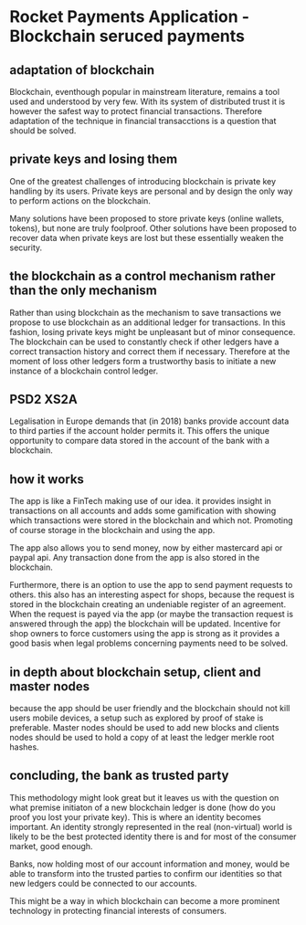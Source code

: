 # Rocket Payments Application - Blockchain seruced payments
## adaptation of blockchain
Blockchain, eventhough popular in mainstream literature, remains a tool used and understood by very few. 
With its system of distributed trust it is however the safest way to protect financial transactions.
Therefore adaptation of the technique in financial transacctions is a question that should be solved.

## private keys and losing them
One of the greatest challenges of introducing blockchain is private key handling by its users. 
Private keys are personal and by design the only way to perform actions on the blockchain.

Many solutions have been proposed to store private keys (online wallets, tokens), but none are truly foolproof.
Other solutions have been proposed to recover data when private keys are lost but these essentially weaken the security.

## the blockchain as a control mechanism rather than the only mechanism
Rather than using blockchain as the mechanism to save transactions we propose to use blockchain as an additional ledger for
transactions. In this fashion, losing private keys might be unpleasant but of minor consequence. 
The blockchain can be used to constantly check if other ledgers have a correct transaction history and correct them if necessary.
Therefore at the moment of loss other ledgers form a trustworthy basis to initiate a new instance of a blockchain control ledger. 

## PSD2 XS2A
Legalisation in Europe demands that (in 2018) banks provide account data to third parties if the account holder permits it. 
This offers the unique opportunity to compare data stored in the account of the bank with a blockchain.

## how it works
The app is like a FinTech making use of our idea. it provides insight in transactions on all accounts and adds some gamification with showing
which transactions were stored in the blockchain and which not. Promoting of course storage in the blockchain and using the app.

The app also allows you to send money, now by either mastercard api or paypal api. Any transaction done from the app is also stored in the blockchain.

Furthermore, there is an option to use the app to send payment requests to others. this also has an interesting aspect for shops, because 
the request is stored in the blockchain creating an undeniable register of an agreement. When the request is payed via the app (or maybe 
the transaction request is answered through the app) the blockchain will be updated. Incentive for shop owners to force customers using
the app is strong as it provides a good basis when legal problems concerning payments need to be solved.

## in depth about blockchain setup, client and master nodes
because the app should be user friendly and the blockchain should not kill users mobile devices, a setup such as explored by proof of stake is preferable.
Master nodes should be used to add new blocks and clients nodes should be used to hold a copy of at least the ledger merkle root hashes. 

## concluding, the bank as trusted party
This methodology might look great but it leaves us with the question on what premise initiaton of a new blockchain ledger is done (how do you proof you lost your private key).
This is where an identity becomes important. An identity strongly represented in the real (non-virtual) world is likely to be the best
protected identity there is and for most of the consumer market, good enough. 

Banks, now holding most of our account information and money, would be able to transform into the trusted parties to confirm our identities
so that new ledgers could be connected to our accounts. 

This might be a way in which blockchain can become a more prominent technology in protecting financial interests of consumers.
